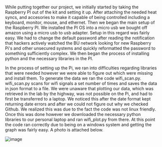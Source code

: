 While putting together our project, we initially started by taking the Raspberry PI out of the kit and setting it up. After attaching the needed heat syncs, and accesories to make
it capable of being controlled including a keyboard, monitor, mouse, and ethernet. Then we began the main setup of the Raspberry PI. We installed the PI OS into a micro usb we
bought off amazon using a micro usb to usb adapter. Setup in this regard was fairly easy. We had to change the default password after reading the notification that hackers
actively watched the BU network looking for new Raspberry Pi's and other unsecured systems and quickly reformatted the password to something sufficiently complex. We then began
the process of installing python and the necessary libraries in the PI.

In the process of setting up the Pi, we ran into difficulties regarding libraries that were needed however we were able to figure out which were missing and install them. To
generate the data we ran the code wifi_scan.py. wifi_scan.py scans for wifi signals a set number of times and saves the data in json format to a file. We were unaware that
plotting our data, which was retrieved in the lab by the highway, was not possible on the Pi, and had to first be transferred to a laptop. We noticed this after the date format
kept returning date errors and after we could not figure out why we checked Github. We realized this was due to the fact the code was not linux friendly. Once this was done
however we downloaded the necessary python libraries to our personal laptop and ran wifi_plot.py from there. At this point the code ran correctly due to being on a windows system
and getting the graph was fairly easy. A photo is attached below.





![image](https://user-images.githubusercontent.com/86809648/133538111-bb279fff-789a-4ec7-9d41-022bf3a9b264.png)

